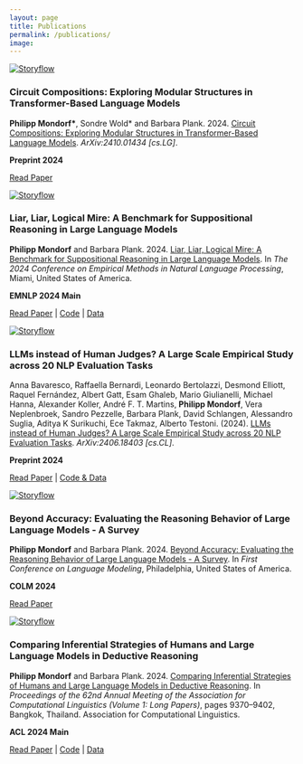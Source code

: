 ```yaml
---
layout: page
title: Publications
permalink: /publications/
image:
---
```


<div class="publication-entry">

  <!-- Image -->
  <a href="{{ site.baseurl }}/assets/img/publications/circuit_compositions/circuit_compositions.png" target="_blank">
    <img src="{{ site.baseurl }}/assets/img/publications/circuit_compositions/circuit_compositions.png" alt="Storyflow" class="publication-image" style="max-width: 200px; max-height: 120px; margin-right: 20px;">
  </a>

  <!-- Text Info -->
  <div class="publication-info">

  <h3>Circuit Compositions: Exploring Modular Structures in Transformer-Based Language Models</h3>
  <p><strong>Philipp Mondorf*</strong>, Sondre Wold* and Barbara Plank. 2024. <a href="https://doi.org/10.48550/arXiv.2410.01434">Circuit Compositions: Exploring Modular Structures in Transformer-Based Language Models</a>. <i>ArXiv:2410.01434 [cs.LG]</i>.</p> 
  <p><strong>Preprint 2024</strong></p>
  <p><a href="https://doi.org/10.48550/arXiv.2410.01434">Read Paper</a></p>

  </div>

</div>

<div class="publication-entry">

  <!-- Image -->
  <a href="{{ site.baseurl }}/assets/img/publications/truth_quest/knightsknaves_example.png" target="_blank">
    <img src="{{ site.baseurl }}/assets/img/publications/truth_quest/knightsknaves_example.png" alt="Storyflow" class="publication-image" style="max-width: 200px; max-height: 120px; margin-right: 20px;">
  </a>

  <!-- Text Info -->
  <div class="publication-info">

  <h3>Liar, Liar, Logical Mire: A Benchmark for Suppositional Reasoning in Large Language Models</h3>
  <p><strong>Philipp Mondorf</strong> and Barbara Plank. 2024. <a href="https://aclanthology.org/2024.emnlp-main.404">Liar, Liar, Logical Mire: A Benchmark for Suppositional Reasoning in Large Language Models</a>. In <i>The 2024 Conference on Empirical Methods in Natural Language Processing</i>, Miami, United States of America.</p> 
  <p><strong>EMNLP 2024 Main</strong></p>
  <p><a href="https://aclanthology.org/2024.emnlp-main.404">Read Paper</a> | <a href="https://github.com/mainlp/TruthQuest">Code</a> | <a href="https://huggingface.co/datasets/mainlp/TruthQuest">Data</a></p>

  </div>

</div>

<div class="publication-entry">

  <!-- Image -->
  <a href="{{ site.baseurl }}/assets/img/publications/judge_bench/judge_example.png" target="_blank">
    <img src="{{ site.baseurl }}/assets/img/publications/judge_bench/judge_example.png" alt="Storyflow" class="publication-image" style="max-width: 200px; max-height: 120px; margin-right: 20px;">
  </a>

  <!-- Text Info -->
  <div class="publication-info">

  <h3>LLMs instead of Human Judges? A Large Scale Empirical Study across 20 NLP Evaluation Tasks</h3>
  <p>Anna Bavaresco, Raffaella Bernardi, Leonardo Bertolazzi, Desmond Elliott, Raquel Fernández, Albert Gatt, Esam Ghaleb, Mario Giulianelli, Michael Hanna, Alexander Koller, André F. T. Martins, <strong>Philipp Mondorf</strong>, Vera Neplenbroek, Sandro Pezzelle, Barbara Plank, David Schlangen, Alessandro Suglia, Aditya K Surikuchi, Ece Takmaz, Alberto Testoni. (2024). <a href="https://doi.org/10.48550/arXiv.2406.18403">LLMs instead of Human Judges? A Large Scale Empirical Study across 20 NLP Evaluation Tasks</a>. <i>ArXiv:2406.18403 [cs.CL]</i>.</p>
  <p><strong>Preprint 2024</strong></p>
  <p><a href="https://doi.org/10.48550/arXiv.2406.18403">Read Paper</a> | <a href="https://github.com/dmg-illc/JUDGE-BENCH">Code & Data</a></p>

  </div>

</div>

<div class="publication-entry">

  <!-- Image -->
  <a href="{{ site.baseurl }}/assets/img/publications/beyond_accuracy_survey/evaluation_techniques.png" target="_blank">
    <img src="{{ site.baseurl }}/assets/img/publications/beyond_accuracy_survey/evaluation_techniques.png" alt="Storyflow" class="publication-image" style="max-width: 200px; max-height: 120px; margin-right: 20px;">
  </a>

  <!-- Text Info -->
  <div class="publication-info">

  <h3>Beyond Accuracy: Evaluating the Reasoning Behavior of Large Language Models - A Survey</h3>
  <p><strong>Philipp Mondorf</strong> and Barbara Plank. 2024. <a href="https://doi.org/10.48550/arXiv.2404.01869">Beyond Accuracy: Evaluating the Reasoning Behavior of Large Language Models - A Survey</a>. In <i>First Conference on Language Modeling</i>, Philadelphia, United States of America.</p>
  <p><strong>COLM 2024</strong></p>
  <p><a href="https://doi.org/10.48550/arXiv.2404.01869">Read Paper</a></p>

  </div>

</div>

<div class="publication-entry">

  <!-- Image -->
  <a href="{{ site.baseurl }}/assets/img/publications/comparing_inf_strategies/comparing_inf_strategies.webp" target="_blank">
    <img src="{{ site.baseurl }}/assets/img/publications/comparing_inf_strategies/comparing_inf_strategies.webp" alt="Storyflow" class="publication-image" style="max-width: 200px; max-height: 200px; margin-right: 20px;">
  </a>

  <!-- Text Info -->
  <div class="publication-info">

  <h3>Comparing Inferential Strategies of Humans and Large Language Models in Deductive Reasoning</h3>
  <p><strong>Philipp Mondorf</strong> and Barbara Plank. 2024. <a href="https://aclanthology.org/2024.acl-long.508">Comparing Inferential Strategies of Humans and Large Language Models in Deductive Reasoning</a>. In <i>Proceedings of the 62nd Annual Meeting of the Association for Computational Linguistics (Volume 1: Long Papers)</i>, pages 9370–9402, Bangkok, Thailand. Association for Computational Linguistics.</p>
  <p><strong>ACL 2024 Main</strong></p>
  <p><a href="https://aclanthology.org/2024.acl-long.508">Read Paper</a> | <a href="https://github.com/mainlp/inferential-strategies">Code</a> | <a href="https://huggingface.co/datasets/mainlp/inferential_strategies">Data</a></p>

  </div>

</div>


